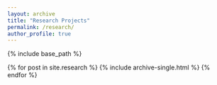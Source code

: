 ```yaml
---
layout: archive
title: "Research Projects"
permalink: /research/
author_profile: true
---
```


{% include base_path %}


{% for post in site.research %}
  {% include archive-single.html %}
{% endfor %}
